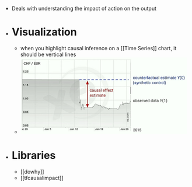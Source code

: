 - Deals with understanding the impact of action on the output
- # Visualization
	- when you highlight causal inference on a [[Time Series]] chart, it should be vertical lines
	- ![timeSeriesCausality.png](../assets/timeSeriesCausality_1650390448089_0.png)
- # Libraries
	- [[dowhy]]
	- [[tfcausalimpact]]